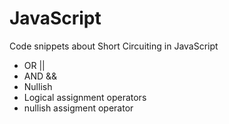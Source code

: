 # JavaScript

Code snippets about Short Circuiting in JavaScript

- OR ||
- AND &&
- Nullish
- Logical assignment operators
- nullish assigment operator
